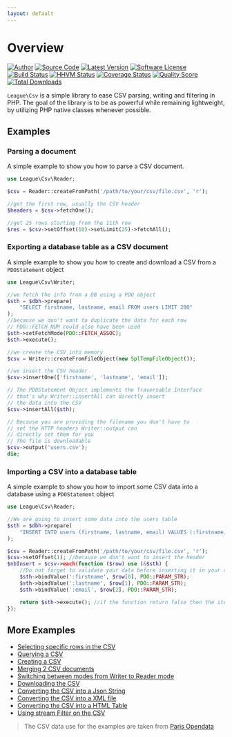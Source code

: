 ```yaml
---
layout: default
---
```


# Overview

[![Author](//img.shields.io/badge/author-@nyamsprod-blue.svg?style=flat-square)](//twitter.com/nyamsprod)
[![Source Code](//img.shields.io/badge/source-league/csv-blue.svg?style=flat-square)](//github.com/thephpleague/csv)
[![Latest Version](https://img.shields.io/github/release/thephpleague/csv.svg?style=flat-square)](//github.com/thephpleague/csv/releases)
[![Software License](//img.shields.io/badge/license-MIT-brightgreen.svg?style=flat-square)](//github.com/thephpleague/csv/blob/master/LICENSE)<br>
[![Build Status](https://img.shields.io/travis/thephpleague/csv/master.svg?style=flat-square)](//travis-ci.org/thephpleague/csv)
[![HHVM Status](https://img.shields.io/hhvm/league/csv.svg?style=flat-square)](//hhvm.h4cc.de/package/league/csv)
[![Coverage Status](https://img.shields.io/scrutinizer/coverage/g/thephpleague/csv.svg?style=flat-square)](//scrutinizer-ci.com/g/thephpleague/csv/code-structure)
[![Quality Score](https://img.shields.io/scrutinizer/g/thephpleague/csv.svg?style=flat-square)](//scrutinizer-ci.com/g/thephpleague/csv)
[![Total Downloads](https://img.shields.io/packagist/dt/league/csv.svg?style=flat-square)](//packagist.org/packages/league/csv)

`League\Csv` is a simple library to ease CSV parsing, writing and filtering in
PHP. The goal of the library is to be as powerful while remaining lightweight,
by utilizing PHP native classes whenever possible.

## Examples

### Parsing a document

A simple example to show you how to parse a CSV document.

```php
use League\Csv\Reader;

$csv = Reader::createFromPath('/path/to/your/csv/file.csv', 'r');

//get the first row, usually the CSV header
$headers = $csv->fetchOne();

//get 25 rows starting from the 11th row
$res = $csv->setOffset(10)->setLimit(25)->fetchAll();
```

### Exporting a database table as a CSV document

A simple example to show you how to create and download a CSV from a `PDOStatement` object

```php
use League\Csv\Writer;

//we fetch the info from a DB using a PDO object
$sth = $dbh->prepare(
    "SELECT firstname, lastname, email FROM users LIMIT 200"
);
//because we don't want to duplicate the data for each row
// PDO::FETCH_NUM could also have been used
$sth->setFetchMode(PDO::FETCH_ASSOC);
$sth->execute();

//we create the CSV into memory
$csv = Writer::createFromFileObject(new SplTempFileObject());

//we insert the CSV header
$csv->insertOne(['firstname', 'lastname', 'email']);

// The PDOStatement Object implements the Traversable Interface
// that's why Writer::insertAll can directly insert
// the data into the CSV
$csv->insertAll($sth);

// Because you are providing the filename you don't have to
// set the HTTP headers Writer::output can
// directly set them for you
// The file is downloadable
$csv->output('users.csv');
die;
```

### Importing a CSV into a database table

A simple example to show you how to import some CSV data into a database using a `PDOStatement` object

```php
use League\Csv\Reader;

//We are going to insert some data into the users table
$sth = $dbh->prepare(
    "INSERT INTO users (firstname, lastname, email) VALUES (:firstname, :lastname, :email)"
);

$csv = Reader::createFromPath('/path/to/your/csv/file.csv', 'r');
$csv->setOffset(1); //because we don't want to insert the header
$nbInsert = $csv->each(function ($row) use (&$sth) {
    //Do not forget to validate your data before inserting it in your database
    $sth->bindValue(':firstname', $row[0], PDO::PARAM_STR);
    $sth->bindValue(':lastname', $row[1], PDO::PARAM_STR);
    $sth->bindValue(':email', $row[2], PDO::PARAM_STR);

    return $sth->execute(); //if the function return false then the iteration will stop
});
```

## More Examples

- [Selecting specific rows in the CSV](https://github.com/thephpleague/csv/tree/7.2.0/examples/extract.php)
- [Querying a CSV](https://github.com/thephpleague/csv/tree/7.2.0/examples/filtering.php)
- [Creating a CSV](https://github.com/thephpleague/csv/tree/7.2.0/examples/writing.php)
- [Merging 2 CSV documents](https://github.com/thephpleague/csv/tree/7.2.0/examples/merge.php)
- [Switching between modes from Writer to Reader mode](https://github.com/thephpleague/csv/tree/7.2.0/examples/switchmode.php)
- [Downloading the CSV](https://github.com/thephpleague/csv/tree/7.2.0/examples/download.php)
- [Converting the CSV into a Json String](https://github.com/thephpleague/csv/tree/7.2.0/examples/json.php)
- [Converting the CSV into a XML file](https://github.com/thephpleague/csv/tree/7.2.0/examples/xml.php)
- [Converting the CSV into a HTML Table](https://github.com/thephpleague/csv/tree/7.2.0/examples/table.php)
- [Using stream Filter on the CSV](https://github.com/thephpleague/csv/tree/7.2.0/examples/stream.php)

> The CSV data use for the examples are taken from [Paris Opendata](//opendata.paris.fr/opendata/jsp/site/Portal.jsp?document_id=60&portlet_id=121)

